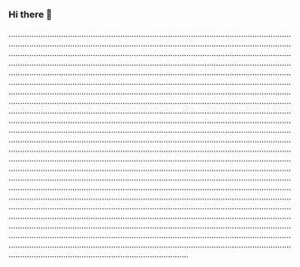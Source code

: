 ### Hi there 👋

...................................................................................................................................................................................................................................................................................................................................................................................................................................................................................................................................................................................................................................................................................................................................................................................................................................................................................................................................................................................................................................................................................................................................................................................................................................................................................................................................................................................................................................................................................................................................................................................................................................................................................................................................................................................................................................................................................................................................................................................................................................................................................................................................................................................................................................................................................................................................................................................................................................................................................................................................................................................................................................................................................................................................................................................................................................................................................................................................................................................................................................................